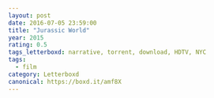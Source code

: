 ```yaml
---
layout: post 
date: 2016-07-05 23:59:00
title: "Jurassic World"
year: 2015
rating: 0.5
tags_letterboxd: narrative, torrent, download, HDTV, NYC
tags:
  - film
category: Letterboxd
canonical: https://boxd.it/amf8X
---
```

